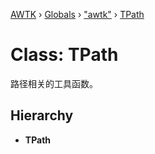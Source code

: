 [AWTK](../README.md) › [Globals](../globals.md) › ["awtk"](../modules/_awtk_.md) › [TPath](_awtk_.tpath.md)

# Class: TPath

路径相关的工具函数。

## Hierarchy

* **TPath**
